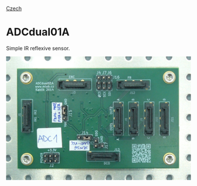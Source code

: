 
[Czech](./README.cs.md)
<!--- module --->
# ADCdual01A
<!--- Emodule --->

<!--- subtitle --->Simple IR reflexive sensor.<!--- Esubtitle --->

![ADCdual01A](DOC/SRC/img/ADCdual01A_Top_Big.JPG)

<!--- description ---><!--- Edescription --->
            